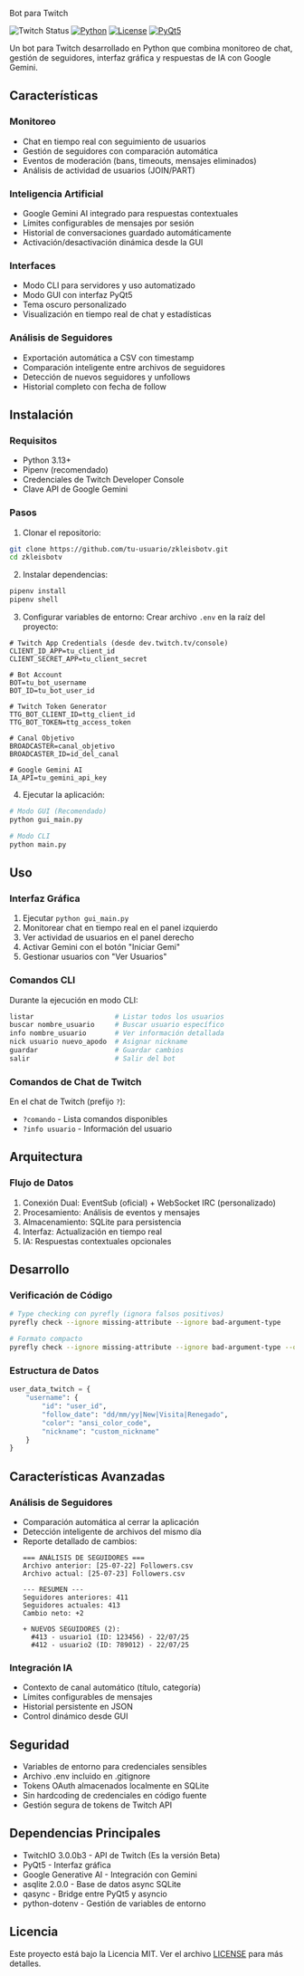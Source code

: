 Bot para Twitch

![Twitch Status](https://img.shields.io/twitch/status/kleisarc)
[![Python](https://img.shields.io/badge/Python-3.13-blue.svg)](https://python.org)
[![License](https://img.shields.io/badge/License-MIT-green.svg)](LICENSE)
[![PyQt5](https://img.shields.io/badge/GUI-PyQt5-orange.svg)](https://pypi.org/project/PyQt5/)

Un bot para Twitch desarrollado en Python que combina monitoreo de chat, gestión de seguidores, interfaz gráfica y respuestas de IA con Google Gemini.

## Características

### Monitoreo
- Chat en tiempo real con seguimiento de usuarios
- Gestión de seguidores con comparación automática
- Eventos de moderación (bans, timeouts, mensajes eliminados)
- Análisis de actividad de usuarios (JOIN/PART)

### Inteligencia Artificial
- Google Gemini AI integrado para respuestas contextuales
- Límites configurables de mensajes por sesión
- Historial de conversaciones guardado automáticamente
- Activación/desactivación dinámica desde la GUI

### Interfaces
- Modo CLI para servidores y uso automatizado
- Modo GUI con interfaz PyQt5
- Tema oscuro personalizado
- Visualización en tiempo real de chat y estadísticas

### Análisis de Seguidores
- Exportación automática a CSV con timestamp
- Comparación inteligente entre archivos de seguidores
- Detección de nuevos seguidores y unfollows
- Historial completo con fecha de follow

## Instalación

### Requisitos
- Python 3.13+
- Pipenv (recomendado)
- Credenciales de Twitch Developer Console
- Clave API de Google Gemini

### Pasos

1. Clonar el repositorio:
```bash
git clone https://github.com/tu-usuario/zkleisbotv.git
cd zkleisbotv
```

2. Instalar dependencias:
```bash
pipenv install
pipenv shell
```

3. Configurar variables de entorno:
Crear archivo `.env` en la raíz del proyecto:
```env
# Twitch App Credentials (desde dev.twitch.tv/console)
CLIENT_ID_APP=tu_client_id
CLIENT_SECRET_APP=tu_client_secret

# Bot Account
BOT=tu_bot_username
BOT_ID=tu_bot_user_id

# Twitch Token Generator
TTG_BOT_CLIENT_ID=ttg_client_id
TTG_BOT_TOKEN=ttg_access_token

# Canal Objetivo
BROADCASTER=canal_objetivo
BROADCASTER_ID=id_del_canal

# Google Gemini AI
IA_API=tu_gemini_api_key
```

4. Ejecutar la aplicación:
```bash
# Modo GUI (Recomendado)
python gui_main.py

# Modo CLI
python main.py
```

## Uso

### Interfaz Gráfica
1. Ejecutar `python gui_main.py`
2. Monitorear chat en tiempo real en el panel izquierdo
3. Ver actividad de usuarios en el panel derecho
4. Activar Gemini con el botón "Iniciar Gemi"
5. Gestionar usuarios con "Ver Usuarios"

### Comandos CLI
Durante la ejecución en modo CLI:
```bash
listar                    # Listar todos los usuarios
buscar nombre_usuario     # Buscar usuario específico
info nombre_usuario       # Ver información detallada
nick usuario nuevo_apodo  # Asignar nickname
guardar                   # Guardar cambios
salir                     # Salir del bot
```

### Comandos de Chat de Twitch
En el chat de Twitch (prefijo `?`):
- `?comando` - Lista comandos disponibles
- `?info usuario` - Información del usuario

## Arquitectura

### Flujo de Datos
1. Conexión Dual: EventSub (oficial) + WebSocket IRC (personalizado)
2. Procesamiento: Análisis de eventos y mensajes
3. Almacenamiento: SQLite para persistencia
4. Interfaz: Actualización en tiempo real
5. IA: Respuestas contextuales opcionales

## Desarrollo

### Verificación de Código
```bash
# Type checking con pyrefly (ignora falsos positivos)
pyrefly check --ignore missing-attribute --ignore bad-argument-type

# Formato compacto
pyrefly check --ignore missing-attribute --ignore bad-argument-type --output-format min-text
```

### Estructura de Datos
```python
user_data_twitch = {
    "username": {
        "id": "user_id",
        "follow_date": "dd/mm/yy|New|Visita|Renegado",
        "color": "ansi_color_code", 
        "nickname": "custom_nickname"
    }
}
```

## Características Avanzadas

### Análisis de Seguidores
- Comparación automática al cerrar la aplicación
- Detección inteligente de archivos del mismo día
- Reporte detallado de cambios:
  ```
  === ANÁLISIS DE SEGUIDORES ===
  Archivo anterior: [25-07-22] Followers.csv
  Archivo actual: [25-07-23] Followers.csv
  
  --- RESUMEN ---
  Seguidores anteriores: 411
  Seguidores actuales: 413
  Cambio neto: +2
  
  + NUEVOS SEGUIDORES (2):
    #413 - usuario1 (ID: 123456) - 22/07/25
    #412 - usuario2 (ID: 789012) - 22/07/25
  ```

### Integración IA
- Contexto de canal automático (título, categoría)
- Límites configurables de mensajes
- Historial persistente en JSON
- Control dinámico desde GUI

## Seguridad

- Variables de entorno para credenciales sensibles
- Archivo .env incluido en .gitignore
- Tokens OAuth almacenados localmente en SQLite
- Sin hardcoding de credenciales en código fuente
- Gestión segura de tokens de Twitch API

## Dependencias Principales

- TwitchIO 3.0.0b3 - API de Twitch (Es la versión Beta)
- PyQt5 - Interfaz gráfica
- Google Generative AI - Integración con Gemini
- asqlite 2.0.0 - Base de datos async SQLite
- qasync - Bridge entre PyQt5 y asyncio
- python-dotenv - Gestión de variables de entorno

## Licencia

Este proyecto está bajo la Licencia MIT. Ver el archivo [LICENSE](LICENSE) para más detalles.
